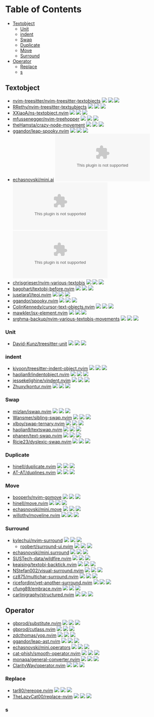 # Table of Contents

<!-- toc -->

- [Textobject](#textobject)
  - [Unit](#unit)
  - [indent](#indent)
  - [Swap](#swap)
  - [Duplicate](#duplicate)
  - [Move](#move)
  - [Surround](#surround)
- [Operator](#operator)
  - [Replace](#replace)
  - [s](#s)

<!-- tocstop -->

## Textobject

- [nvim-treesitter/nvim-treesitter-textobjects](https://github.com/nvim-treesitter/nvim-treesitter-textobjects) ![](https://img.shields.io/github/stars/nvim-treesitter/nvim-treesitter-textobjects) ![](https://img.shields.io/github/last-commit/nvim-treesitter/nvim-treesitter-textobjects) ![](https://img.shields.io/github/commit-activity/y/nvim-treesitter/nvim-treesitter-textobjects)
- [RRethy/nvim-treesitter-textsubjects](https://github.com/RRethy/nvim-treesitter-textsubjects) ![](https://img.shields.io/github/stars/RRethy/nvim-treesitter-textsubjects) ![](https://img.shields.io/github/last-commit/RRethy/nvim-treesitter-textsubjects) ![](https://img.shields.io/github/commit-activity/y/RRethy/nvim-treesitter-textsubjects)
- [XXiaoA/ns-textobject.nvim](https://github.com/XXiaoA/ns-textobject.nvim) ![](https://img.shields.io/github/stars/XXiaoA/ns-textobject.nvim) ![](https://img.shields.io/github/last-commit/XXiaoA/ns-textobject.nvim) ![](https://img.shields.io/github/commit-activity/y/XXiaoA/ns-textobject.nvim)
- [mfussenegger/nvim-treehopper](https://github.com/mfussenegger/nvim-treehopper) ![](https://img.shields.io/github/stars/mfussenegger/nvim-treehopper) ![](https://img.shields.io/github/last-commit/mfussenegger/nvim-treehopper) ![](https://img.shields.io/github/commit-activity/y/mfussenegger/nvim-treehopper)
- [theHamsta/crazy-node-movement](https://github.com/theHamsta/crazy-node-movement) ![](https://img.shields.io/github/stars/theHamsta/crazy-node-movement) ![](https://img.shields.io/github/last-commit/theHamsta/crazy-node-movement) ![](https://img.shields.io/github/commit-activity/y/theHamsta/crazy-node-movement)
- [ggandor/leap-spooky.nvim](https://github.com/ggandor/leap-spooky.nvim) ![](https://img.shields.io/github/stars/ggandor/leap-spooky.nvim) ![](https://img.shields.io/github/last-commit/ggandor/leap-spooky.nvim) ![](https://img.shields.io/github/commit-activity/y/ggandor/leap-spooky.nvim)
- [echasnovski/mini.ai](https://github.com/echasnovski/mini.ai) ![](https://img.shields.io/github/stars/echasnovski/mini.ai) ![](https://img.shields.io/github/last-commit/echasnovski/mini.ai) ![](https://img.shields.io/github/commit-activity/y/echasnovski/mini.ai)
- [chrisgrieser/nvim-various-textobjs](https://github.com/chrisgrieser/nvim-various-textobjs) ![](https://img.shields.io/github/stars/chrisgrieser/nvim-various-textobjs) ![](https://img.shields.io/github/last-commit/chrisgrieser/nvim-various-textobjs) ![](https://img.shields.io/github/commit-activity/y/chrisgrieser/nvim-various-textobjs)
- [bagohart/textobj-before.nvim](https://github.com/bagohart/textobj-before.nvim) ![](https://img.shields.io/github/stars/bagohart/textobj-before.nvim) ![](https://img.shields.io/github/last-commit/bagohart/textobj-before.nvim) ![](https://img.shields.io/github/commit-activity/y/bagohart/textobj-before.nvim)
- [juselara1/teoj.nvim](https://github.com/juselara1/teoj.nvim) ![](https://img.shields.io/github/stars/juselara1/teoj.nvim) ![](https://img.shields.io/github/last-commit/juselara1/teoj.nvim) ![](https://img.shields.io/github/commit-activity/y/juselara1/teoj.nvim)
- [ggandor/spooky.nvim](https://github.com/ggandor/spooky.nvim) ![](https://img.shields.io/github/stars/ggandor/spooky.nvim) ![](https://img.shields.io/github/last-commit/ggandor/spooky.nvim) ![](https://img.shields.io/github/commit-activity/y/ggandor/spooky.nvim)
- [ColinKennedy/cursor-text-objects.nvim](https://github.com/ColinKennedy/cursor-text-objects.nvim) ![](https://img.shields.io/github/stars/ColinKennedy/cursor-text-objects.nvim) ![](https://img.shields.io/github/last-commit/ColinKennedy/cursor-text-objects.nvim) ![](https://img.shields.io/github/commit-activity/y/ColinKennedy/cursor-text-objects.nvim)
- [mawkler/jsx-element.nvim](https://github.com/mawkler/jsx-element.nvim) ![](https://img.shields.io/github/stars/mawkler/jsx-element.nvim) ![](https://img.shields.io/github/last-commit/mawkler/jsx-element.nvim) ![](https://img.shields.io/github/commit-activity/y/mawkler/jsx-element.nvim)
- [srghma-backup/nvim-various-textobjs-movements](https://github.com/srghma-backup/nvim-various-textobjs-movements) ![](https://img.shields.io/github/stars/srghma-backup/nvim-various-textobjs-movements) ![](https://img.shields.io/github/last-commit/srghma-backup/nvim-various-textobjs-movements) ![](https://img.shields.io/github/commit-activity/y/srghma-backup/nvim-various-textobjs-movements)

### Unit

- [David-Kunz/treesitter-unit](https://github.com/David-Kunz/treesitter-unit) ![](https://img.shields.io/github/stars/David-Kunz/treesitter-unit) ![](https://img.shields.io/github/last-commit/David-Kunz/treesitter-unit) ![](https://img.shields.io/github/commit-activity/y/David-Kunz/treesitter-unit)

### indent

- [kiyoon/treesitter-indent-object.nvim](https://github.com/kiyoon/treesitter-indent-object.nvim) ![](https://img.shields.io/github/stars/kiyoon/treesitter-indent-object.nvim) ![](https://img.shields.io/github/last-commit/kiyoon/treesitter-indent-object.nvim) ![](https://img.shields.io/github/commit-activity/y/kiyoon/treesitter-indent-object.nvim)
- [haolian9/indentobject.nvim](https://github.com/haolian9/indentobject.nvim) ![](https://img.shields.io/github/stars/haolian9/indentobject.nvim) ![](https://img.shields.io/github/last-commit/haolian9/indentobject.nvim) ![](https://img.shields.io/github/commit-activity/y/haolian9/indentobject.nvim)
- [jessekelighine/vindent.nvim](https://github.com/jessekelighine/vindent.nvim) ![](https://img.shields.io/github/stars/jessekelighine/vindent.nvim) ![](https://img.shields.io/github/last-commit/jessekelighine/vindent.nvim) ![](https://img.shields.io/github/commit-activity/y/jessekelighine/vindent.nvim)
- [Zhuxy/kontur.nvim](https://github.com/Zhuxy/kontur.nvim) ![](https://img.shields.io/github/stars/Zhuxy/kontur.nvim) ![](https://img.shields.io/github/last-commit/Zhuxy/kontur.nvim) ![](https://img.shields.io/github/commit-activity/y/Zhuxy/kontur.nvim)

### Swap

- [mizlan/iswap.nvim](https://github.com/mizlan/iswap.nvim) ![](https://img.shields.io/github/stars/mizlan/iswap.nvim) ![](https://img.shields.io/github/last-commit/mizlan/iswap.nvim) ![](https://img.shields.io/github/commit-activity/y/mizlan/iswap.nvim)
- [Wansmer/sibling-swap.nvim](https://github.com/Wansmer/sibling-swap.nvim) ![](https://img.shields.io/github/stars/Wansmer/sibling-swap.nvim) ![](https://img.shields.io/github/last-commit/Wansmer/sibling-swap.nvim) ![](https://img.shields.io/github/commit-activity/y/Wansmer/sibling-swap.nvim)
- [xlboy/swap-ternary.nvim](https://github.com/xlboy/swap-ternary.nvim) ![](https://img.shields.io/github/stars/xlboy/swap-ternary.nvim) ![](https://img.shields.io/github/last-commit/xlboy/swap-ternary.nvim) ![](https://img.shields.io/github/commit-activity/y/xlboy/swap-ternary.nvim)
- [haolian9/textswap.nvim](https://github.com/haolian9/textswap.nvim) ![](https://img.shields.io/github/stars/haolian9/textswap.nvim) ![](https://img.shields.io/github/last-commit/haolian9/textswap.nvim) ![](https://img.shields.io/github/commit-activity/y/haolian9/textswap.nvim)
- [phanen/text-swap.nvim](https://github.com/phanen/text-swap.nvim) ![](https://img.shields.io/github/stars/phanen/text-swap.nvim) ![](https://img.shields.io/github/last-commit/phanen/text-swap.nvim) ![](https://img.shields.io/github/commit-activity/y/phanen/text-swap.nvim)
- [Ricie23/dyslexic-swap.nvim](https://github.com/Ricie23/dyslexic-swap.nvim) ![](https://img.shields.io/github/stars/Ricie23/dyslexic-swap.nvim) ![](https://img.shields.io/github/last-commit/Ricie23/dyslexic-swap.nvim) ![](https://img.shields.io/github/commit-activity/y/Ricie23/dyslexic-swap.nvim)

### Duplicate

- [hinell/duplicate.nvim](https://github.com/hinell/duplicate.nvim) ![](https://img.shields.io/github/stars/hinell/duplicate.nvim) ![](https://img.shields.io/github/last-commit/hinell/duplicate.nvim) ![](https://img.shields.io/github/commit-activity/y/hinell/duplicate.nvim)
- [AT-AT/duplines.nvim](https://github.com/AT-AT/duplines.nvim) ![](https://img.shields.io/github/stars/AT-AT/duplines.nvim) ![](https://img.shields.io/github/last-commit/AT-AT/duplines.nvim) ![](https://img.shields.io/github/commit-activity/y/AT-AT/duplines.nvim)

### Move

- [booperlv/nvim-gomove](https://github.com/booperlv/nvim-gomove) ![](https://img.shields.io/github/stars/booperlv/nvim-gomove) ![](https://img.shields.io/github/last-commit/booperlv/nvim-gomove) ![](https://img.shields.io/github/commit-activity/y/booperlv/nvim-gomove)
- [hinell/move.nvim](https://github.com/hinell/move.nvim) ![](https://img.shields.io/github/stars/hinell/move.nvim) ![](https://img.shields.io/github/last-commit/hinell/move.nvim) ![](https://img.shields.io/github/commit-activity/y/hinell/move.nvim)
- [echasnovski/mini.move](https://github.com/echasnovski/mini.move) ![](https://img.shields.io/github/stars/echasnovski/mini.move) ![](https://img.shields.io/github/last-commit/echasnovski/mini.move) ![](https://img.shields.io/github/commit-activity/y/echasnovski/mini.move)
- [willothy/moveline.nvim](https://github.com/willothy/moveline.nvim) ![](https://img.shields.io/github/stars/willothy/moveline.nvim) ![](https://img.shields.io/github/last-commit/willothy/moveline.nvim) ![](https://img.shields.io/github/commit-activity/y/willothy/moveline.nvim)

### Surround

- [kylechui/nvim-surround](https://github.com/kylechui/nvim-surround) ![](https://img.shields.io/github/stars/kylechui/nvim-surround) ![](https://img.shields.io/github/last-commit/kylechui/nvim-surround) ![](https://img.shields.io/github/commit-activity/y/kylechui/nvim-surround)
  - [roobert/surround-ui.nvim](https://github.com/roobert/surround-ui.nvim) ![](https://img.shields.io/github/stars/roobert/surround-ui.nvim) ![](https://img.shields.io/github/last-commit/roobert/surround-ui.nvim) ![](https://img.shields.io/github/commit-activity/y/roobert/surround-ui.nvim)
- [echasnovski/mini.surround](https://github.com/echasnovski/mini.surround) ![](https://img.shields.io/github/stars/echasnovski/mini.surround) ![](https://img.shields.io/github/last-commit/echasnovski/mini.surround) ![](https://img.shields.io/github/commit-activity/y/echasnovski/mini.surround)
- [SUSTech-data/wildfire.nvim](https://github.com/SUSTech-data/wildfire.nvim) ![](https://img.shields.io/github/stars/SUSTech-data/wildfire.nvim) ![](https://img.shields.io/github/last-commit/SUSTech-data/wildfire.nvim) ![](https://img.shields.io/github/commit-activity/y/SUSTech-data/wildfire.nvim)
- [keaising/textobj-backtick.nvim](https://github.com/keaising/textobj-backtick.nvim) ![](https://img.shields.io/github/stars/keaising/textobj-backtick.nvim) ![](https://img.shields.io/github/last-commit/keaising/textobj-backtick.nvim) ![](https://img.shields.io/github/commit-activity/y/keaising/textobj-backtick.nvim)
- [NStefan002/visual-surround.nvim](https://github.com/NStefan002/visual-surround.nvim) ![](https://img.shields.io/github/stars/NStefan002/visual-surround.nvim) ![](https://img.shields.io/github/last-commit/NStefan002/visual-surround.nvim) ![](https://img.shields.io/github/commit-activity/y/NStefan002/visual-surround.nvim)
- [cz875/multichar-surround.nvim](https://github.com/cz875/multichar-surround.nvim) ![](https://img.shields.io/github/stars/cz875/multichar-surround.nvim) ![](https://img.shields.io/github/last-commit/cz875/multichar-surround.nvim) ![](https://img.shields.io/github/commit-activity/y/cz875/multichar-surround.nvim)
- [ricefordinr/yet-another-surround.nvim](https://github.com/ricefordinr/yet-another-surround.nvim) ![](https://img.shields.io/github/stars/ricefordinr/yet-another-surround.nvim) ![](https://img.shields.io/github/last-commit/ricefordinr/yet-another-surround.nvim) ![](https://img.shields.io/github/commit-activity/y/ricefordinr/yet-another-surround.nvim)
- [cfung89/embrace.nvim](https://github.com/cfung89/embrace.nvim) ![](https://img.shields.io/github/stars/cfung89/embrace.nvim) ![](https://img.shields.io/github/last-commit/cfung89/embrace.nvim) ![](https://img.shields.io/github/commit-activity/y/cfung89/embrace.nvim)
- [carlinigraphy/structured.nvim](https://github.com/carlinigraphy/structured.nvim) ![](https://img.shields.io/github/stars/carlinigraphy/structured.nvim) ![](https://img.shields.io/github/last-commit/carlinigraphy/structured.nvim) ![](https://img.shields.io/github/commit-activity/y/carlinigraphy/structured.nvim)

## Operator

- [gbprod/substitute.nvim](https://github.com/gbprod/substitute.nvim) ![](https://img.shields.io/github/stars/gbprod/substitute.nvim) ![](https://img.shields.io/github/last-commit/gbprod/substitute.nvim) ![](https://img.shields.io/github/commit-activity/y/gbprod/substitute.nvim)
- [gbprod/cutlass.nvim](https://github.com/gbprod/cutlass.nvim) ![](https://img.shields.io/github/stars/gbprod/cutlass.nvim) ![](https://img.shields.io/github/last-commit/gbprod/cutlass.nvim) ![](https://img.shields.io/github/commit-activity/y/gbprod/cutlass.nvim)
- [zdcthomas/yop.nvim](https://github.com/zdcthomas/yop.nvim) ![](https://img.shields.io/github/stars/zdcthomas/yop.nvim) ![](https://img.shields.io/github/last-commit/zdcthomas/yop.nvim) ![](https://img.shields.io/github/commit-activity/y/zdcthomas/yop.nvim)
- [ggandor/leap-ast.nvim](https://github.com/ggandor/leap-ast.nvim) ![](https://img.shields.io/github/stars/ggandor/leap-ast.nvim) ![](https://img.shields.io/github/last-commit/ggandor/leap-ast.nvim) ![](https://img.shields.io/github/commit-activity/y/ggandor/leap-ast.nvim)
- [echasnovski/mini.operators](https://github.com/echasnovski/mini.operators) ![](https://img.shields.io/github/stars/echasnovski/mini.operators) ![](https://img.shields.io/github/last-commit/echasnovski/mini.operators) ![](https://img.shields.io/github/commit-activity/y/echasnovski/mini.operators)
- [cat-phish/smooth-operator.nvim](https://github.com/cat-phish/smooth-operator.nvim) ![](https://img.shields.io/github/stars/cat-phish/smooth-operator.nvim) ![](https://img.shields.io/github/last-commit/cat-phish/smooth-operator.nvim) ![](https://img.shields.io/github/commit-activity/y/cat-phish/smooth-operator.nvim)
- [monaqa/general-converter.nvim](https://github.com/monaqa/general-converter.nvim) ![](https://img.shields.io/github/stars/monaqa/general-converter.nvim) ![](https://img.shields.io/github/last-commit/monaqa/general-converter.nvim) ![](https://img.shields.io/github/commit-activity/y/monaqa/general-converter.nvim)
- [ClarityWay/operator.nvim](https://github.com/ClarityWay/operator.nvim) ![](https://img.shields.io/github/stars/ClarityWay/operator.nvim) ![](https://img.shields.io/github/last-commit/ClarityWay/operator.nvim) ![](https://img.shields.io/github/commit-activity/y/ClarityWay/operator.nvim)

### Replace

- [tar80/rereope.nvim](https://github.com/tar80/rereope.nvim) ![](https://img.shields.io/github/stars/tar80/rereope.nvim) ![](https://img.shields.io/github/last-commit/tar80/rereope.nvim) ![](https://img.shields.io/github/commit-activity/y/tar80/rereope.nvim)
- [TheLazyCat00/replace-nvim](https://github.com/TheLazyCat00/replace-nvim) ![](https://img.shields.io/github/stars/TheLazyCat00/replace-nvim) ![](https://img.shields.io/github/last-commit/TheLazyCat00/replace-nvim) ![](https://img.shields.io/github/commit-activity/y/TheLazyCat00/replace-nvim)

### s
